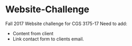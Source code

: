 # Website-Challenge
Fall 2017 Website challenge for CGS 3175-17
Need to add:
- Content from client
- Link contact form to clients email.
